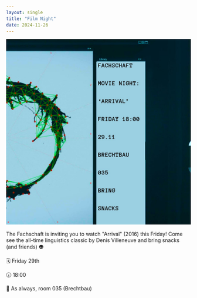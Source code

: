 ```yaml
---
layout: single
title: "Film Night"
date: 2024-11-26
---
```

![arrival](/files/events/2024-arrival.jpeg)

The Fachschaft is inviting you to watch "Arrival" (2016) this Friday! Come see the all-time linguistics classic by Denis Villeneuve and bring snacks (and friends) 👽

🗓 Friday 29th

🕡 18:00

📍 As always, room 035 (Brechtbau)